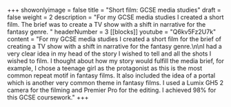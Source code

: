 +++
showonlyimage = false
title = "Short film: GCSE media studies"
draft = false
weight = 2
description = "For my GCSE media studies I created a short film. The brief was to create a TV show with a shift in narrative for the fantasy genre. "
headerNumber = 3
[[blocks]]
youtube = "Q6kv5Fz2U7k"
content = "For my GCSE media studies I created a short film for the brief of creating a TV show with a shift in narrative for the fantasy genre.\n\nI had a very clear idea in my head of the story I wished to tell and all the shots I wished to film. I thought about how my story would fulfill the media brief, for example, I chose a teenage girl as the protagonist as this is the most common repeat motif in fantasy films. It also included the idea of a portal which is another very common theme in fantasy films. I used a Lumix GH5 2 camera for the filming and Premier Pro for the editing. I achieved 98% for this GCSE coursework."
+++